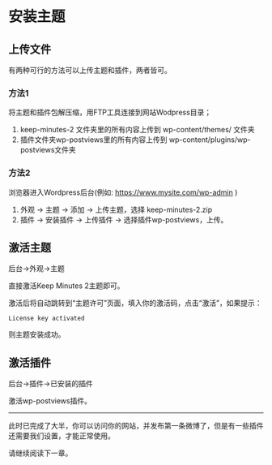 # 安装主题

## 上传文件

有两种可行的方法可以上传主题和插件，两者皆可。

### 方法1

将主题和插件包解压缩，用FTP工具连接到网站Wodpress目录；

1. keep-minutes-2 文件夹里的所有内容上传到 wp-content/themes/ 文件夹
2. 插件文件夹wp-postviews里的所有内容上传到 wp-content/plugins/wp-postviews文件夹

### 方法2

浏览器进入Wordpress后台(例如: https://www.mysite.com/wp-admin )

1. 外观 -> 主题 -> 添加 -> 上传主题，选择 keep-minutes-2.zip
2. 插件 -> 安装插件 -> 上传插件 -> 选择插件wp-postviews，上传。

## 激活主题

后台->外观->主题

直接激活Keep Minutes 2主题即可。

激活后将自动跳转到“主题许可”页面，填入你的激活码，点击“激活”，如果提示：

```
License key activated
```

则主题安装成功。

## 激活插件

后台->插件->已安装的插件

激活wp-postviews插件。

------

此时已完成了大半，你可以访问你的网站，并发布第一条微博了，但是有一些插件还需要我们设置，才能正常使用。

请继续阅读下一章。